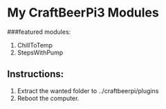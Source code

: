 # My CraftBeerPi3 Modules
###featured modules:
1. ChillToTemp
2. StepsWithPump
## Instructions:
1. Extract the wanted folder to ../craftbeerpi/plugins
2. Reboot the computer.